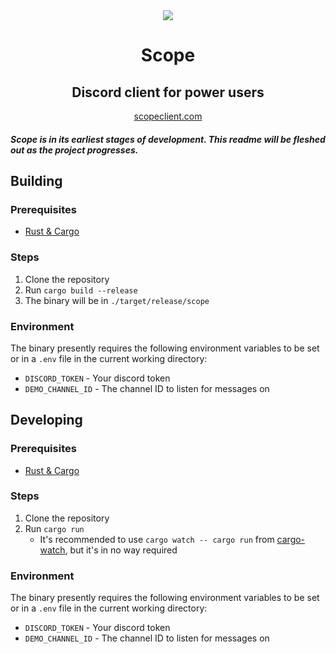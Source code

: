 <div align="center">
<img src="./.github/scope-round-200.png" />
<h1>Scope</h1>
<h2>Discord client for power users</h2>
<a href="https://www.scopeclient.com/">scopeclient.com</a>
</div>

##### Scope is in its earliest stages of development. This readme will be fleshed out as the project progresses.

## Building

### Prerequisites

- [Rust & Cargo](https://doc.rust-lang.org/cargo/getting-started/installation.html)

### Steps

1. Clone the repository
2. Run `cargo build --release`
3. The binary will be in `./target/release/scope`

### Environment
The binary presently requires the following environment variables to be set or in a `.env` file in the current working directory:
- `DISCORD_TOKEN` - Your discord token
- `DEMO_CHANNEL_ID` - The channel ID to listen for messages on

## Developing

### Prerequisites

- [Rust & Cargo](https://doc.rust-lang.org/cargo/getting-started/installation.html)

### Steps

1. Clone the repository
2. Run `cargo run`
   - It's recommended to use `cargo watch -- cargo run` from [cargo-watch](https://github.com/watchexec/cargo-watch), but it's in no way required

### Environment
The binary presently requires the following environment variables to be set or in a `.env` file in the current working directory:
- `DISCORD_TOKEN` - Your discord token
- `DEMO_CHANNEL_ID` - The channel ID to listen for messages on

